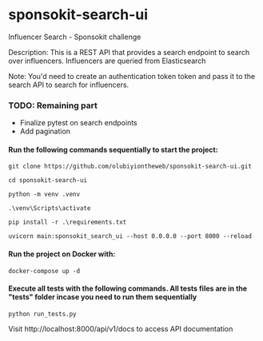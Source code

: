 # sponsokit-search-ui
Influencer Search - Sponsokit challenge

Description: This is a REST API that provides a search endpoint to search over influencers. Influencers are queried from Elasticsearch

Note: You'd need to create an authentication token token and pass it to the search API to search for influencers.

### TODO: Remaining part 
- Finalize pytest on search endpoints
- Add pagination

#### Run the following commands sequentially to start the project:

    git clone https://github.com/olubiyiontheweb/sponsokit-search-ui.git

    cd sponsokit-search-ui

    python -m venv .venv

    .\venv\Scripts\activate

    pip install -r .\requirements.txt

    uvicorn main:sponsokit_search_ui --host 0.0.0.0 --port 8000 --reload

#### Run the project on Docker with:

    docker-compose up -d

#### Execute all tests with the following commands. All tests files are in the "tests" folder incase you need to run them sequentially

    python run_tests.py

Visit http://localhost:8000/api/v1/docs to access API documentation